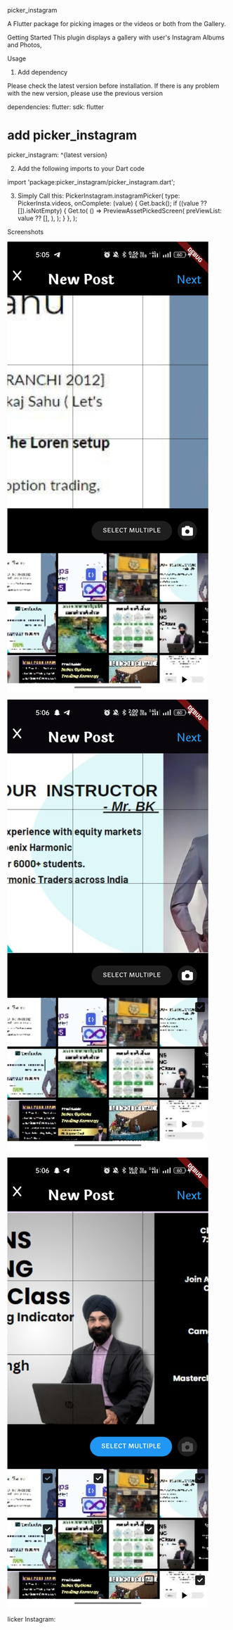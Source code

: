 picker_instagram

A Flutter package for picking images or the videos or both from the Gallery.

Getting Started
This plugin displays a gallery with user's Instagram Albums and Photos,

Usage

1. Add dependency

Please check the latest version before installation. If there is any problem with the new version, please use the previous version

dependencies:
flutter:
sdk: flutter

# add picker_instagram

picker_instagram: ^{latest version}

2. Add the following imports to your Dart code

import 'package:picker_instagram/picker_instagram.dart';

3. Simply Call this:
   PickerInstagram.instagramPicker(
   type: PickerInsta.videos,
   onComplete: (value) {
   Get.back();
   if ((value ?? []).isNotEmpty) {
   Get.to(
   () => PreviewAssetPickedScreen(
   preViewList: value ?? [],
   ),
   );
   }
   },
   );

Screenshots

![Screenshot 1](assets/screenshot_01.png)

![Screenshot 2](assets/screenshot_02.png)

![Screenshot 3](assets/screenshot_03.png)

Iicker Instagram:
